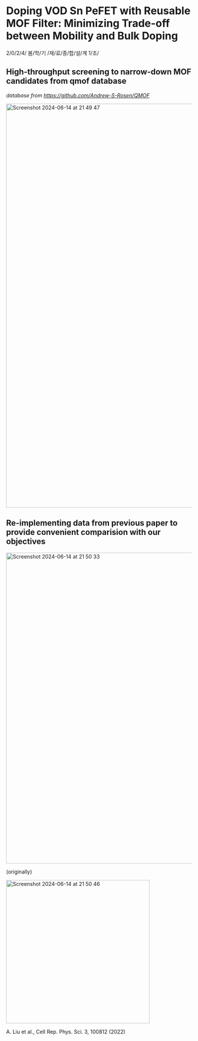 # Doping VOD Sn PeFET with Reusable MOF Filter: Minimizing Trade-off between Mobility and Bulk Doping   
2/0/2/4/ 봄/학/기 /재/료/종/합/설/계 1/조/

## High-throughput screening to narrow-down MOF candidates from qmof database   
*database from https://github.com/Andrew-S-Rosen/QMOF*  

<img width="1096" alt="Screenshot 2024-06-14 at 21 49 47" src="https://github.com/jinvk31/VODSnPervoskite_MOF/assets/149242052/acee3802-d5a3-46fb-a0c4-dfe2cee30e5c">  

## Re-implementing data from previous paper to provide convenient comparision with our objectives


<img width="843" alt="Screenshot 2024-06-14 at 21 50 33" src="https://github.com/jinvk31/VODSnPervoskite_MOF/assets/149242052/80d5b23d-1b4a-4e2d-93ca-bd247669367c">  


(originally)

<img width="389" alt="Screenshot 2024-06-14 at 21 50 46" src="https://github.com/jinvk31/VODSnPervoskite_MOF/assets/149242052/109a4397-0b6e-4195-837e-744da86a3759">  


A. Liu et al., Cell Rep. Phys. Sci. 3, 100812 (2022)  


